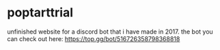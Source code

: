 # poptarttrial
unfinished website for a discord bot that i have made in 2017.
the bot you can check out here: https://top.gg/bot/516726358798368818
